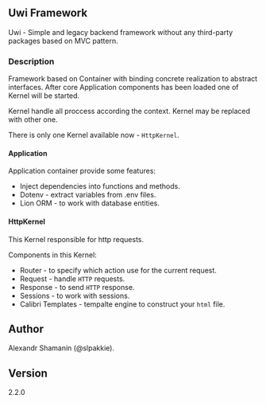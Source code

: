 ## Uwi Framework

Uwi - Simple and legacy backend framework without any third-party packages based on MVC pattern.

### Description

Framework based on Container with binding concrete realization to abstract interfaces.
After core Application components has been loaded one of Kernel will be started.

Kernel handle all proccess according the context. Kernel may be replaced with other one.

There is only one Kernel available now - `HttpKernel`.

#### Application

Application container provide some features:

-   Inject dependencies into functions and methods.
-   Dotenv - extract variables from .env files.
-   Lion ORM - to work with database entities.

#### HttpKernel

This Kernel responsible for http requests.

Components in this Kernel:

-   Router - to specify which action use for the current request.
-   Request - handle `HTTP` requests.
-   Response - to send `HTTP` response.
-   Sessions - to work with sessions.
-   Calibri Templates - tempalte engine to construct your `html` file.

## Author

Alexandr Shamanin (@slpakkie).

## Version

2.2.0
